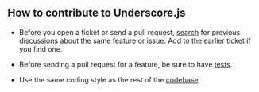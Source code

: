 ## How to contribute to Underscore.js

* Before you open a ticket or send a pull request, [search](https://github.com/lgersman/orangevolt-macrop/issues) for previous discussions about the same feature or issue. Add to the earlier ticket if you find one.

* Before sending a pull request for a feature, be sure to have [tests](https://github.com/lgersman/orangevolt-macrop/tree/master/spec/).

* Use the same coding style as the rest of the [codebase](https://github.com/lgersman/orangevolt-macrop/blob/master/orangevolt.macrop.js).